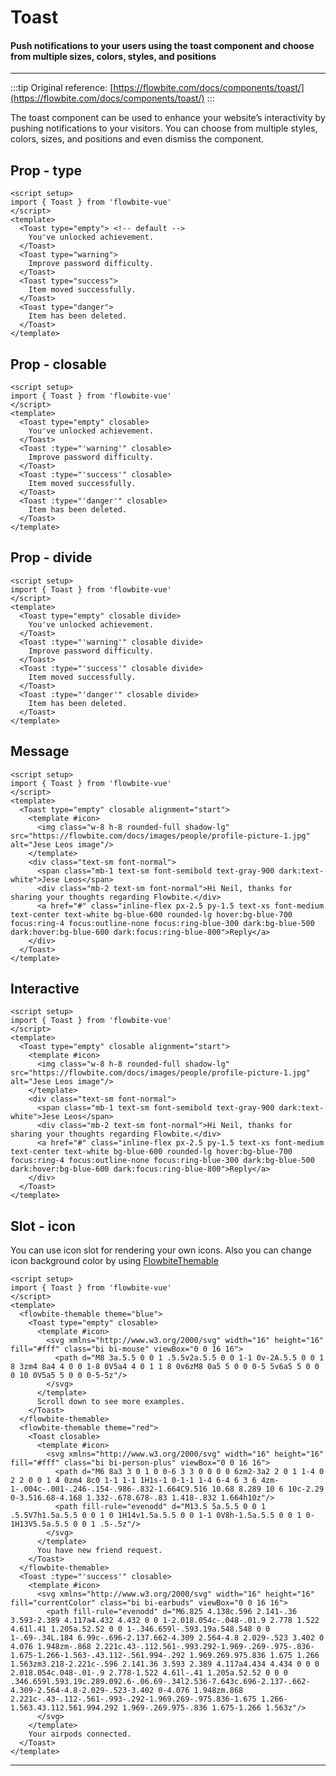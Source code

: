 <script setup>
import ToastTypeExample from './examples/ToastTypeExample.vue';
import ToastClosableExample from './examples/ToastClosableExample.vue';
import ToastIconExample from './examples/ToastIconExample.vue';
import ToastDivideExample from './examples/ToastDivideExample.vue';
import ToastMessageExample from './examples/ToastMessageExample.vue';
import ToastProviderExample from './examples/ToastProviderExample.vue';
import ToastInteractiveExample from './examples/ToastInteractiveExample.vue'
</script>
# Toast

#### Push notifications to your users using the toast component and choose from multiple sizes, colors, styles, and positions

---

:::tip
Original reference: [https://flowbite.com/docs/components/toast/](https://flowbite.com/docs/components/toast/)
:::

The toast component can be used to enhance your website’s interactivity by pushing notifications to your visitors. You can choose from multiple styles, colors, sizes, and positions and even dismiss the component.

## Prop - type

```vue
<script setup>
import { Toast } from 'flowbite-vue'
</script>
<template>
  <Toast type="empty"> <!-- default -->
    You've unlocked achievement.
  </Toast>
  <Toast type="warning">
    Improve password difficulty.
  </Toast>
  <Toast type="success">
    Item moved successfully.
  </Toast>
  <Toast type="danger">
    Item has been deleted.
  </Toast>
</template>
```

<ToastTypeExample />

## Prop - closable

```vue
<script setup>
import { Toast } from 'flowbite-vue'
</script>
<template>
  <Toast type="empty" closable>
    You've unlocked achievement.
  </Toast>
  <Toast :type="'warning'" closable>
    Improve password difficulty.
  </Toast>
  <Toast :type="'success'" closable>
    Item moved successfully.
  </Toast>
  <Toast :type="'danger'" closable>
    Item has been deleted.
  </Toast>
</template>
```

<ToastClosableExample />

## Prop - divide

```vue
<script setup>
import { Toast } from 'flowbite-vue'
</script>
<template>
  <Toast type="empty" closable divide>
    You've unlocked achievement.
  </Toast>
  <Toast :type="'warning'" closable divide>
    Improve password difficulty.
  </Toast>
  <Toast :type="'success'" closable divide>
    Item moved successfully.
  </Toast>
  <Toast :type="'danger'" closable divide>
    Item has been deleted.
  </Toast>
</template>
```

<ToastDivideExample />

## Message

```vue
<script setup>
import { Toast } from 'flowbite-vue'
</script>
<template>
  <Toast type="empty" closable alignment="start">
    <template #icon>
      <img class="w-8 h-8 rounded-full shadow-lg" src="https://flowbite.com/docs/images/people/profile-picture-1.jpg" alt="Jese Leos image"/>
    </template>
    <div class="text-sm font-normal">
      <span class="mb-1 text-sm font-semibold text-gray-900 dark:text-white">Jese Leos</span>
      <div class="mb-2 text-sm font-normal">Hi Neil, thanks for sharing your thoughts regarding Flowbite.</div>
      <a href="#" class="inline-flex px-2.5 py-1.5 text-xs font-medium text-center text-white bg-blue-600 rounded-lg hover:bg-blue-700 focus:ring-4 focus:outline-none focus:ring-blue-300 dark:bg-blue-500 dark:hover:bg-blue-600 dark:focus:ring-blue-800">Reply</a>
    </div>
  </Toast>
</template>
```

<ToastMessageExample />

## Interactive

```vue
<script setup>
import { Toast } from 'flowbite-vue'
</script>
<template>
  <Toast type="empty" closable alignment="start">
    <template #icon>
      <img class="w-8 h-8 rounded-full shadow-lg" src="https://flowbite.com/docs/images/people/profile-picture-1.jpg" alt="Jese Leos image"/>
    </template>
    <div class="text-sm font-normal">
      <span class="mb-1 text-sm font-semibold text-gray-900 dark:text-white">Jese Leos</span>
      <div class="mb-2 text-sm font-normal">Hi Neil, thanks for sharing your thoughts regarding Flowbite.</div>
      <a href="#" class="inline-flex px-2.5 py-1.5 text-xs font-medium text-center text-white bg-blue-600 rounded-lg hover:bg-blue-700 focus:ring-4 focus:outline-none focus:ring-blue-300 dark:bg-blue-500 dark:hover:bg-blue-600 dark:focus:ring-blue-800">Reply</a>
    </div>
  </Toast>
</template>
```

<ToastInteractiveExample />

## Slot - icon

You can use icon slot for rendering your own icons. Also you can change icon background color by using [FlowbiteThemable](/components/flowbiteThemable/flowbiteThemable.md)

```vue
<script setup>
import { Toast } from 'flowbite-vue'
</script>
<template>
  <flowbite-themable theme="blue">
    <Toast type="empty" closable>
      <template #icon>
        <svg xmlns="http://www.w3.org/2000/svg" width="16" height="16" fill="#fff" class="bi bi-mouse" viewBox="0 0 16 16">
          <path d="M8 3a.5.5 0 0 1 .5.5v2a.5.5 0 0 1-1 0v-2A.5.5 0 0 1 8 3zm4 8a4 4 0 0 1-8 0V5a4 4 0 1 1 8 0v6zM8 0a5 5 0 0 0-5 5v6a5 5 0 0 0 10 0V5a5 5 0 0 0-5-5z"/>
        </svg>
      </template>
      Scroll down to see more examples.
    </Toast>
  </flowbite-themable>
  <flowbite-themable theme="red">
    <Toast closable>
      <template #icon>
        <svg xmlns="http://www.w3.org/2000/svg" width="16" height="16" fill="#fff" class="bi bi-person-plus" viewBox="0 0 16 16">
          <path d="M6 8a3 3 0 1 0 0-6 3 3 0 0 0 0 6zm2-3a2 2 0 1 1-4 0 2 2 0 0 1 4 0zm4 8c0 1-1 1-1 1H1s-1 0-1-1 1-4 6-4 6 3 6 4zm-1-.004c-.001-.246-.154-.986-.832-1.664C9.516 10.68 8.289 10 6 10c-2.29 0-3.516.68-4.168 1.332-.678.678-.83 1.418-.832 1.664h10z"/>
          <path fill-rule="evenodd" d="M13.5 5a.5.5 0 0 1 .5.5V7h1.5a.5.5 0 0 1 0 1H14v1.5a.5.5 0 0 1-1 0V8h-1.5a.5.5 0 0 1 0-1H13V5.5a.5.5 0 0 1 .5-.5z"/>
        </svg>
      </template>
      You have new friend request.
    </Toast>
  </flowbite-themable>
  <Toast :type="'success'" closable>
    <template #icon>
      <svg xmlns="http://www.w3.org/2000/svg" width="16" height="16" fill="currentColor" class="bi bi-earbuds" viewBox="0 0 16 16">
        <path fill-rule="evenodd" d="M6.825 4.138c.596 2.141-.36 3.593-2.389 4.117a4.432 4.432 0 0 1-2.018.054c-.048-.01.9 2.778 1.522 4.61l.41 1.205a.52.52 0 0 1-.346.659l-.593.19a.548.548 0 0 1-.69-.34L.184 6.99c-.696-2.137.662-4.309 2.564-4.8 2.029-.523 3.402 0 4.076 1.948zm-.868 2.221c.43-.112.561-.993.292-1.969-.269-.975-.836-1.675-1.266-1.563-.43.112-.561.994-.292 1.969.269.975.836 1.675 1.266 1.563zm3.218-2.221c-.596 2.141.36 3.593 2.389 4.117a4.434 4.434 0 0 0 2.018.054c.048-.01-.9 2.778-1.522 4.61l-.41 1.205a.52.52 0 0 0 .346.659l.593.19c.289.092.6-.06.69-.34l2.536-7.643c.696-2.137-.662-4.309-2.564-4.8-2.029-.523-3.402 0-4.076 1.948zm.868 2.221c-.43-.112-.561-.993-.292-1.969.269-.975.836-1.675 1.266-1.563.43.112.561.994.292 1.969-.269.975-.836 1.675-1.266 1.563z"/>
      </svg>
    </template>
    Your airpods connected.
  </Toast>
</template>
```

<ToastIconExample />

---
<ToastProviderExample />
